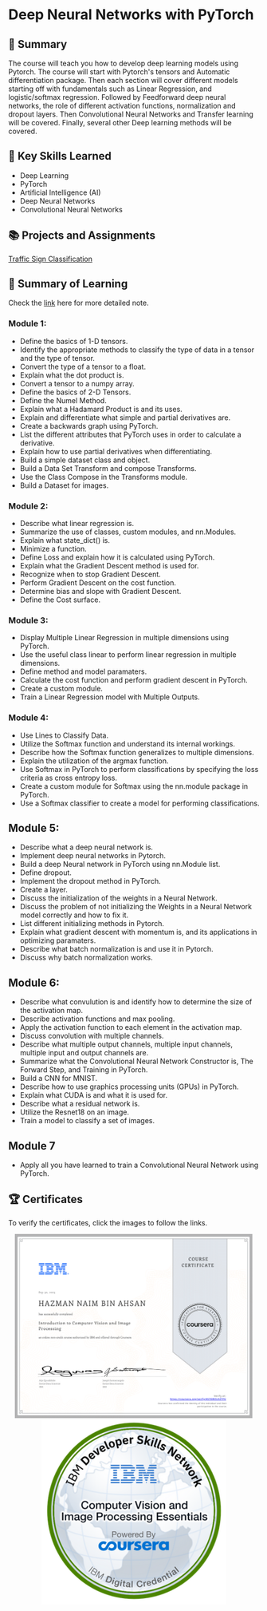 # Deep Neural Networks with PyTorch
## 📑 Summary
The course will teach you how to develop deep learning models using  Pytorch. The course will start with Pytorch's  tensors and Automatic differentiation package. Then each section will cover different models starting off with fundamentals such as Linear Regression, and logistic/softmax regression. Followed by  Feedforward deep neural networks, the role of different activation functions, normalization and dropout layers. Then Convolutional Neural Networks and Transfer learning will be covered. Finally, several other Deep learning methods will be covered.

## 🔑 Key Skills Learned
- Deep Learning
- PyTorch
- Artificial Intelligence (AI)
- Deep Neural Networks
- Convolutional Neural Networks

## 📚 Projects and Assignments
[Traffic Sign Classification](https://github.com/HazmanNaim/IBM-AI-Engineering-Professional-Certificate/tree/main/03-Introduction%20to%20Computer%20Vision%20and%20Image%20Processing/Week%206)

## 📑 Summary of Learning
Check the [link](https://github.com/HazmanNaim/IBM-AI-Engineering-Professional-Certificate/blob/main/03-Introduction%20to%20Computer%20Vision%20and%20Image%20Processing/Note.md) here for more detailed note.
### Module 1:
- Define the basics of 1-D tensors.
- Identify the appropriate methods to classify the type of data in a tensor and the type of tensor.
- Convert the type of a tensor to a float.
- Explain what the dot product is.
- Convert a tensor to a numpy array.
- Define the basics of 2-D Tensors.
- Define the Numel Method.
- Explain what a Hadamard Product is and its uses.
- Explain and differentiate what simple and partial derivatives are.
- Create a backwards graph using PyTorch.
- List the different attributes that PyTorch uses in order to calculate a derivative.
- Explain how to use partial derivatives when differentiating.
- Build a simple dataset class and object.
- Build a Data Set Transform and compose Transforms.
- Use the Class Compose in the Transforms module.
- Build a Dataset for images.

### Module 2:
- Describe what linear regression is.
- Summarize the use of classes, custom modules, and nn.Modules.
- Explain what state_dict() is.
- Minimize a function.
- Define Loss and explain how it is calculated using PyTorch.
- Explain what the Gradient Descent method is used for.
- Recognize when to stop Gradient Descent.
- Perform Gradient Descent on the cost function.
- Determine bias and slope with Gradient Descent.
- Define the Cost surface.

### Module 3:
- Display Multiple Linear Regression in multiple dimensions using PyTorch.
- Use the useful class linear to perform linear regression in multiple dimensions.
- Define method and model paramaters.
- Calculate the cost function and perform gradient descent in PyTorch.
- Create a custom module.
- Train a Linear Regression model with Multiple Outputs.

### Module 4:
- Use Lines to Classify Data.
- Utilize the Softmax function and understand its internal workings.
- Describe how the Softmax function generalizes to multiple dimensions.
- Explain the utilization of the argmax function.
- Use Softmax in PyTorch to perform classifications by specifying the loss criteria as cross entropy loss.
- Create a custom module for Softmax using the nn.module package in PyTorch.
- Use a Softmax classifier to create a model for performing classifications.

## Module 5:
- Describe what a deep neural network is.
- Implement deep neural networks in Pytorch.
- Build a deep Neural network in PyTorch using nn.Module list.
- Define dropout.
- Implement the dropout method in PyTorch.
- Create a layer.
- Discuss the initialization of the weights in a Neural Network.
- Discuss the problem of not initializing the Weights in a Neural Network model correctly and how to fix it.
- List different initializing methods in Pytorch.
- Explain what gradient descent with momentum is, and its applications in optimizing paramaters.
- Describe what batch normalization is and use it in Pytorch.
- Discuss why batch normalization works.

## Module 6:
- Describe what convulution is and identify how to determine the size of the activation map.
- Describe activation functions and max pooling.
- Apply the activation function to each element in the activation map.
- Discuss convolution with multiple channels.
- Describe what multiple output channels, multiple input channels, multiple input and output channels are.
- Summarize what the Convolutional Neural Network Constructor is, The Forward Step, and Training in PyTorch.
- Build a CNN for MNIST.
- Describe how to use graphics processing units (GPUs) in PyTorch.
- Explain what CUDA is and what it is used for.
- Describe what a residual network is.
- Utilize the Resnet18 on an image.
- Train a model to classify a set of images.

## Module 7
- Apply all you have learned to train a Convolutional Neural Network using PyTorch.

## 🏆 Certificates 
To verify the certificates, click the images to follow the links.

<p align="middle">
  <a href="https://coursera.org/share/8cd3b84022c203ef5d9ca571ba64b975"><img src="https://github.com/HazmanNaim/IBM-AI-Engineering-Professional-Certificate/blob/main/03-Introduction%20to%20Computer%20Vision%20and%20Image%20Processing/Asset/Coursera%204ST6WZLHZTFU-1.png" height="370"></a>
  <a href="https://www.credly.com/go/VX1SZoCa1zVFaytKDx0D7g"><img src="https://github.com/HazmanNaim/IBM-AI-Engineering-Professional-Certificate/blob/main/03-Introduction%20to%20Computer%20Vision%20and%20Image%20Processing/Asset/Computer_Vision_and_and_Image_Processing_Essentials.png" height="370"></a>
</p>
